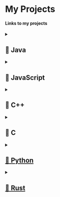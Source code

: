 # My Projects
<h4>Links to my projects</h4>

<details>
  <summary><h2><strong>📂 Java</summary>
  <ul>
     <li><a href="https://github.com/s1k20/BlackBox">BlackBox+</a></li>
    <li><a href="https://github.com/s1k20/Data-Structures">BlackBox+</a></li>
  </ul>
</details>

<details>
  <summary><h2><strong>📂 JavaScript</summary>
  <ul>

  </ul>
</details>

<details>
  <summary><h2><strong>📂 C++</summary>
  <ul>

  </ul>
</details>

<details>
  <summary><h2><strong>📂 C</summary>
  <ul>
    <li><a href="https://github.com/s1k20/Kanban-Board">Kanban Board</a></li>
    <li><a href="https://github.com/s1k20/Gantt-Chart">Gantt Chart</a></li>
    <li><a href="https://github.com/s1k20/Music-Player">Music Player</a></li>
    <li><a href="https://github.com/s1k20/Lottery-Game">Lottery Simulator</li>
    <li><a href="https://github.com/s1k20/HealthCalculator">BMI Calculator</li>
  </ul>
</details>

<details>
<summary><h2><strong>📂 Python</strong></h2></summary>
  <ul>

  </ul>
</details>

<details>
<summary><h2><strong>📂 Rust </strong></h2></summary>
  <ul>

  </ul>
</details>

